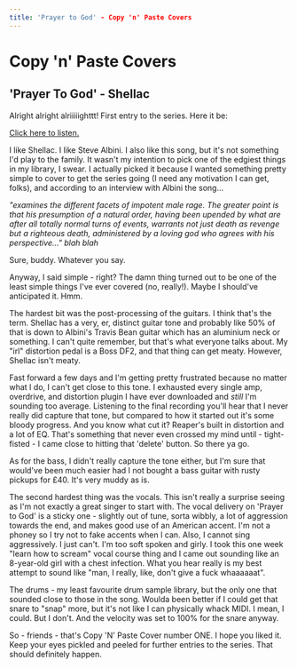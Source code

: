 ```yaml
---
title: 'Prayer to God' - Copy 'n' Paste Covers
---
```


# Copy 'n' Paste Covers

## 'Prayer To God' - Shellac

Alright alright alriiiiighttt! First entry to the series. Here it be:

[Click here to listen.](https://soundcloud.com/bridgecontrol/prayer-to-god-cover)

I like Shellac. I like Steve Albini. I also like this song, but it's not something I'd play to the family. It wasn't my intention to pick one of the edgiest things in my library, I swear. I actually picked it because I wanted something pretty simple to cover to get the series going (I need any motivation I can get, folks), and according to an interview with Albini the song...

*"examines the different facets of impotent male rage. The greater point is that his presumption of a natural order, having been upended by what are after all totally normal turns of events, warrants not just death as revenge but a righteous death, administered by a loving god who agrees with his perspective..." blah blah*

Sure, buddy. Whatever you say.

Anyway, I said simple - right? The damn thing turned out to be one of the least simple things I've ever covered (no, really!). Maybe I should've anticipated it. Hmm.

The hardest bit was the post-processing of the guitars. I think that's the term. Shellac has a very, er, distinct guitar tone and probably like 50% of that is down to Albini's Travis Bean guitar which has an aluminium neck or something. I can't quite remember, but that's what everyone talks about. My "irl" distortion pedal is a Boss DF2, and that thing can get meaty. However, Shellac isn't meaty. 

Fast forward a few days and I'm getting pretty frustrated because no matter what I do, I can't get close to this tone. I exhausted every single amp, overdrive, and distortion plugin I have ever downloaded and *still* I'm sounding too average. Listening to the final recording you'll hear that I never really did capture that tone, but compared to how it started out it's some bloody progress. And you know what cut it? Reaper's built in distortion and a lot of EQ. That's something that never even crossed my mind until - tight-fisted - I came close to hitting that 'delete' button. So there ya go.

As for the bass, I didn't really capture the tone either, but I'm sure that would've been much easier had I not bought a bass guitar with rusty pickups for £40. It's very muddy as is. 

The second hardest thing was the vocals. This isn't really a surprise seeing as I'm not exactly a great singer to start with. The vocal delivery on 'Prayer to God' is a sticky one - slightly out of tune, sorta wibbly, a lot of aggression towards the end, and makes good use of an American accent. I'm not a phoney so I try not to fake accents when I can. Also, I cannot sing aggressively. I just can't. I'm too soft spoken and girly. I took this one week "learn how to scream" vocal course thing and I came out sounding like an 8-year-old girl with a chest infection. What you hear really is my best attempt to sound like "man, I really, like, don't give a fuck whaaaaaat".

The drums - my least favourite drum sample library, but the only one that sounded close to those in the song. Woulda been better if I could get that snare to "snap" more, but it's not like I can physically whack MIDI. I mean, I could. But I don't. And the velocity was set to 100% for the snare anyway.

So - friends - that's Copy 'N' Paste Cover number ONE. I hope you liked it. Keep your eyes pickled and peeled for further entries to the series. That should definitely happen.
